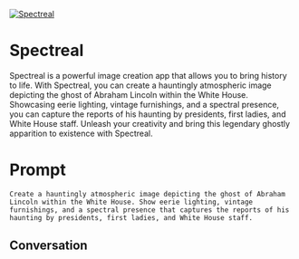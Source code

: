 
[![Spectreal](https://flow-prompt-covers.s3.us-west-1.amazonaws.com/icon/Lofi/i14.png)]()
# Spectreal 
Spectreal is a powerful image creation app that allows you to bring history to life. With Spectreal, you can create a hauntingly atmospheric image depicting the ghost of Abraham Lincoln within the White House. Showcasing eerie lighting, vintage furnishings, and a spectral presence, you can capture the reports of his haunting by presidents, first ladies, and White House staff. Unleash your creativity and bring this legendary ghostly apparition to existence with Spectreal.

# Prompt

```
Create a hauntingly atmospheric image depicting the ghost of Abraham Lincoln within the White House. Show eerie lighting, vintage furnishings, and a spectral presence that captures the reports of his haunting by presidents, first ladies, and White House staff.
```

## Conversation





